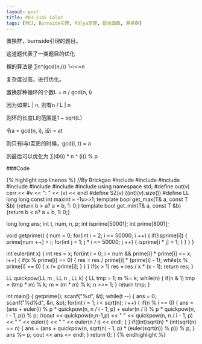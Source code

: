 ```yaml
---
layout: post
title: POJ-2145 Color
tags: [POJ, Burnside引理, Pólya定理, 欧拉函数, 置换群]
---
```


置换群，burnside引理的题目。

这道题代表了一类题目的优化

裸的算法是 ∑n^(gcd(n,i)) 1&lt;i&lt;=n

复杂度过高，进行优化。

置换群种循环的个数L = n / gcd(n, i)

因为如果L | n, 则有n / L | n

则环的长度L的范围是1 ~ sqrt(L)

令a = gcd(n, i), 设i = at

则只有i与t互质的时候，gcd(i, t) = a

则最后可以优化为 ∑(Φ(i) * n ^ (i)) % p

###Code

{% highlight cpp linenos %}
//By Brickgao
#include <iostream>
#include <cstdio>
#include <cstring>
#include <cmath>
#include <cstdlib>
#include <algorithm>
#include <vector>
using namespace std;
#define out(v) cerr << #v << ": " << (v) << endl
#define SZ(v) ((int)(v).size())
#define LL long long
const int maxint = -1u>>1;
template <class T> bool get_max(T& a, const T &b) {return b > a? a = b, 1: 0;}
template <class T> bool get_min(T& a, const T &b) {return b < a? a = b, 1: 0;}

long long ans;
int t, num, n, p;
int isprime[50001];
int prime[8001];

void getprime() {
    num = 0;
    for(int i = 2; i <= 50000; i ++) {
        if(!isprime[i]) {
            prime[num ++] = i;
            for(int j = 1; j * i <= 50000; j ++) {
                isprime[i * j] = 1;
            }
        }
    }
}

int euler(int x) {
    int res = x;
    for(int i = 0; i < num && prime[i] * prime[i] <= x; i++) {
        if(x % prime[i] == 0) {
            res = res / prime[i] * (prime[i] - 1);
            while(x % prime[i] == 0) {
                x /= prime[i];
            }
        }
    }
    if(x > 1) res = res / x * (x - 1);
    return res;
}

LL quickpow(LL m , LL n , LL k) {
    LL tmp = 1; 
    m %= k;
    while(n) { 
        if(n & 1)
            tmp = (tmp * m) % k; 
        m = (m * m) % k;
        n >>= 1;
    } 
    return tmp;
} 

int main() {
    getprime();
    scanf("%d", &t);
    while(t --) {
        ans = 0;
        scanf("%d%d", &n, &p);
        for(int i = 1; i < sqrt(n); i ++) {
            if(n % i == 0) {
                ans = (ans + euler(i) % p * quickpow(n, n / i - 1, p) + euler(n / i) % p * quickpow(n, i - 1, p)) % p;
                //cout << quickpow(n,n-1,p) << " " << quickpow(n, n / i - 1, p) << " " << euler(i) << " " << euler(n / i) << endl;
            }
        }
        if((int)sqrt(n) * (int)sqrt(n) == n) {
            ans = (ans + quickpow(n, sqrt(n) - 1, p) * (euler(sqrt(n)) % p)) % p;
        }
        ans %= p;
        cout << ans << endl;
    }
    return 0;
}
{% endhighlight %}
